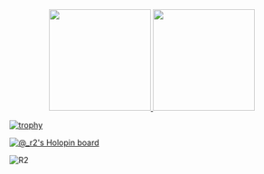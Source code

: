 <!--- 
- 👋 Hi, I’m @ArturoEmmanuelToledoAguado
- 👀 I’m interested in ...
- 🌱 I’m currently learning ...
- 💞️ I’m looking to collaborate on ...
- 📫 How to reach me ...
--->

<!---
ArturoEmmanuelToledoAguado/ArturoEmmanuelToledoAguado is a ✨ special ✨ repository because its `README.md` (this file) appears on your GitHub profile.
You can click the Preview link to take a look at your changes.
--->

<div align="center">
  <a href="https://github.com/ArturoEmmanuelToledoAguado">
  <img height="180em" src="https://github-readme-stats.vercel.app/api?username=ArturoEmmanuelToledoAguado&show_icons=true&theme=chartreuse-dark&include_all_commits=true&count_private=true"/>
  <img height="180em" src="https://github-readme-stats.vercel.app/api/top-langs/?username=ArturoEmmanuelToledoAguado&layout=compact&langs_count=7&theme=chartreuse-dark"/>
</div>

  [![trophy](https://github-profile-trophy.vercel.app/?username=ArturoEmmanuelToledoAguado&theme=onedark)](https://github.com/ryo-ma/github-profile-trophy)
 
  [![@_r2's Holopin board](https://holopin.me/_r2)](https://holopin.io/@_r2)
<p align="left"> <img src="https://komarev.com/ghpvc/?username=ARTUROEMMANUELTOLEDOAGUADO&label=Profile%20views&color=75b60e&style=flat" alt="R2" /> </p>
